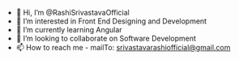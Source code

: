 - 👋 Hi, I’m @RashiSrivastavaOfficial
- 👀 I’m interested in Front End Designing and Development
- 🌱 I’m currently learning Angular
- 💞️ I’m looking to collaborate on Software Development
- 📫 How to reach me - mailTo: srivastavarashiofficial@gmail.com

<!---
RashiSrivastavaOfficial/RashiSrivastavaOfficial is a ✨ special ✨ repository because its `README.md` (this file) appears on your GitHub profile.
You can click the Preview link to take a look at your changes.
--->
